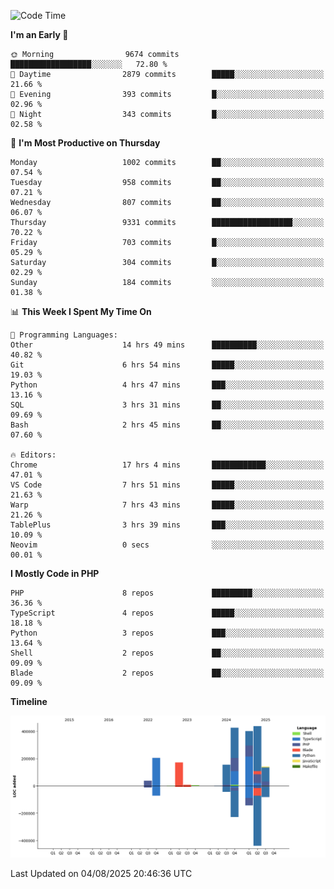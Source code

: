 <!--START_SECTION:waka-->
![Code Time](http://img.shields.io/badge/Code%20Time-3%2C934%20hrs%2028%20mins-blue)

**I'm an Early 🐤** 

```text
🌞 Morning                9674 commits        ██████████████████░░░░░░░   72.80 % 
🌆 Daytime                2879 commits        █████░░░░░░░░░░░░░░░░░░░░   21.66 % 
🌃 Evening                393 commits         █░░░░░░░░░░░░░░░░░░░░░░░░   02.96 % 
🌙 Night                  343 commits         █░░░░░░░░░░░░░░░░░░░░░░░░   02.58 % 
```
📅 **I'm Most Productive on Thursday** 

```text
Monday                   1002 commits        ██░░░░░░░░░░░░░░░░░░░░░░░   07.54 % 
Tuesday                  958 commits         ██░░░░░░░░░░░░░░░░░░░░░░░   07.21 % 
Wednesday                807 commits         ██░░░░░░░░░░░░░░░░░░░░░░░   06.07 % 
Thursday                 9331 commits        ██████████████████░░░░░░░   70.22 % 
Friday                   703 commits         █░░░░░░░░░░░░░░░░░░░░░░░░   05.29 % 
Saturday                 304 commits         █░░░░░░░░░░░░░░░░░░░░░░░░   02.29 % 
Sunday                   184 commits         ░░░░░░░░░░░░░░░░░░░░░░░░░   01.38 % 
```


📊 **This Week I Spent My Time On** 

```text
💬 Programming Languages: 
Other                    14 hrs 49 mins      ██████████░░░░░░░░░░░░░░░   40.82 % 
Git                      6 hrs 54 mins       █████░░░░░░░░░░░░░░░░░░░░   19.03 % 
Python                   4 hrs 47 mins       ███░░░░░░░░░░░░░░░░░░░░░░   13.16 % 
SQL                      3 hrs 31 mins       ██░░░░░░░░░░░░░░░░░░░░░░░   09.69 % 
Bash                     2 hrs 45 mins       ██░░░░░░░░░░░░░░░░░░░░░░░   07.60 % 

🔥 Editors: 
Chrome                   17 hrs 4 mins       ████████████░░░░░░░░░░░░░   47.01 % 
VS Code                  7 hrs 51 mins       █████░░░░░░░░░░░░░░░░░░░░   21.63 % 
Warp                     7 hrs 43 mins       █████░░░░░░░░░░░░░░░░░░░░   21.26 % 
TablePlus                3 hrs 39 mins       ███░░░░░░░░░░░░░░░░░░░░░░   10.09 % 
Neovim                   0 secs              ░░░░░░░░░░░░░░░░░░░░░░░░░   00.01 % 
```

**I Mostly Code in PHP** 

```text
PHP                      8 repos             █████████░░░░░░░░░░░░░░░░   36.36 % 
TypeScript               4 repos             █████░░░░░░░░░░░░░░░░░░░░   18.18 % 
Python                   3 repos             ███░░░░░░░░░░░░░░░░░░░░░░   13.64 % 
Shell                    2 repos             ██░░░░░░░░░░░░░░░░░░░░░░░   09.09 % 
Blade                    2 repos             ██░░░░░░░░░░░░░░░░░░░░░░░   09.09 % 
```



**Timeline**

![Lines of Code chart](https://raw.githubusercontent.com/abrahamgreyson/abrahamgreyson/main/assets/bar_graph.png)


 Last Updated on 04/08/2025 20:46:36 UTC
<!--END_SECTION:waka-->

